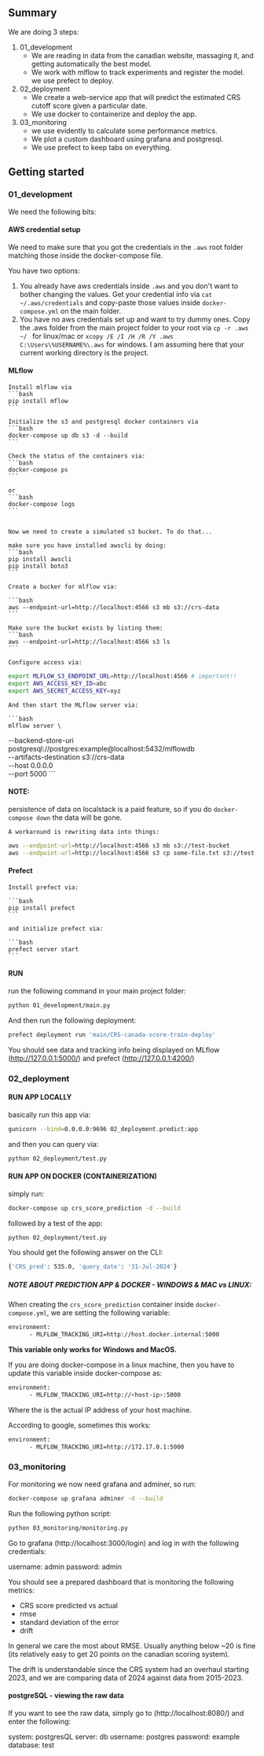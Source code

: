 ## Summary

We are doing 3 steps:
1. 01_development
   - We are reading in data from the canadian website, massaging it, and getting automatically the best model. 
   - We work with mlflow to track experiments and register the model. we use prefect to deploy.
2. 02_deployment
   - We create a web-service app that will predict the estimated CRS cutoff score given a particular date.
   - We use docker to containerize and deploy the app.
3. 03_monitoring
   - we use evidently to calculate some performance metrics.
   - We plot a custom dashboard using grafana and postgresql.
   - We use prefect to keep tabs on everything.

## Getting started

### 01_development
We need the following bits:

#### AWS credential setup

We need to make sure that you got the credentials in the `.aws` root folder matching those inside the docker-compose file.

You have two options:

1. You already have aws credentials inside `.aws` and you don't want to bother changing the values.
    Get your credential info via `cat ~/.aws/credentials` and copy-paste those values inside `docker-compose.yml` on the main folder. 
2. You have no aws credentials set up and want to try dummy ones.
   Copy the .aws folder from the main project folder to your root via `cp -r .aws ~/ ` for linux/mac or `xcopy /E /I /H /R /Y .aws C:\Users\%USERNAME%\.aws` for windows. I am assuming here that your current working directory is the project.

#### MLflow
    
    Install mlflow via
    ```bash
    pip install mflow
    ```

    Initialize the s3 and postgresql docker containers via
    ```bash
    docker-compose up db s3 -d --build
    ```

    Check the status of the containers via:
    ```bash
    docker-compose ps
    ```

    or 
    ```bash
    docker-compose logs
    ```


    Now we need to create a simulated s3 bucket. To do that...
    
    make sure you have installed awscli by doing:
    ```bash
    pip install awscli
    pip install boto3
    ```

    Create a bucker for mlflow via:

    ```bash
    aws --endpoint-url=http://localhost:4566 s3 mb s3://crs-data
    ```

    Make sure the bucket exists by listing them:
    ```bash
    aws --endpoint-url=http://localhost:4566 s3 ls
    ```

    Configure access via:
   ```bash
   export MLFLOW_S3_ENDPOINT_URL=http://localhost:4566 # important!!
   export AWS_ACCESS_KEY_ID=abc
   export AWS_SECRET_ACCESS_KEY=xyz
   ```

    And then start the MLflow server via:

    ```bash
    mlflow server \
   --backend-store-uri postgresql://postgres:example@localhost:5432/mlflowdb \
   --artifacts-destination s3://crs-data \
   --host 0.0.0.0 \
   --port 5000
    ```

   #### NOTE: 
   persistence of data on localstack is a paid feature, so if you do `docker-compose down` the data will be gone. 

    A workaround is rewriting data into things:
   ```bash
   aws --endpoint-url=http://localhost:4566 s3 mb s3://test-bucket
   aws --endpoint-url=http://localhost:4566 s3 cp some-file.txt s3://test-bucket/
   ```

#### Prefect
    
    Install prefect via:
    
    ```bash
    pip install prefect
    ```

    and initialize prefect via:

    ```bash
    prefect server start
    ```

#### RUN
run the following command in your main project folder:
```bash
python 01_development/main.py
```

And then run the following deployment:
```bash
prefect deployment run 'main/CRS-canada-score-train-deploy'
```

You should see data and tracking info being displayed on MLflow (http://127.0.0.1:5000/) and prefect (http://127.0.0.1:4200/)

### 02_deployment

#### RUN APP LOCALLY

basically run this app via:

```bash
gunicorn --bind=0.0.0.0:9696 02_deployment.predict:app
```

and then you can query via:
```bash
python 02_deployment/test.py
```

#### RUN APP ON DOCKER (CONTAINERIZATION)

simply run:
```bash
docker-compose up crs_score_prediction -d --build
```

followed by a test of the app:

```bash
python 02_deployment/test.py
```

You should get the following answer on the CLI:
```bash
{'CRS_pred': 535.0, 'query_date': '31-Jul-2024'}
```

##### NOTE ABOUT PREDICTION APP & DOCKER - WINDOWS & MAC vs LINUX:
When creating the `crs_score_prediction` container inside `docker-compose.yml`, we are setting the following variable:

```bash
environment:
      - MLFLOW_TRACKING_URI=http://host.docker.internal:5000
```

**This variable only works for Windows and MacOS.**

If you are doing docker-compose in a linux machine, then you have to update this variable inside docker-compose as:

```bash
environment:
      - MLFLOW_TRACKING_URI=http://<host-ip>:5000
```

Where the <host-ip> is the actual IP address of your host machine.

According to google, sometimes this works:

```bash
environment:
      - MLFLOW_TRACKING_URI=http://172.17.0.1:5000
```

### 03_monitoring

For monitoring we now need grafana and adminer, so run:

```bash
docker-compose up grafana adminer -d --build
```

Run the following python script:

```bash
python 03_monitoring/monitoring.py
```

Go to grafana (http://localhost:3000/login) and log in with the following credentials:

username: admin
password: admin

You should see a prepared dashboard that is monitoring the following metrics:
- CRS score predicted vs actual
- rmse
- standard deviation of the error
- drift

In general we care the most about RMSE. Usually anything below ~20 is fine (its relatively easy to get 20 points on the canadian scoring system).

The drift is understandable since the CRS system had an overhaul starting 2023, and we are comparing data of 2024 against data from 2015-2023.

#### postgreSQL - viewing the raw data

If you want to see the raw data, simply go to (http://localhost:8080/) and enter the following:

system: postgresQL
server: db
username: postgres
password: example
database: test

